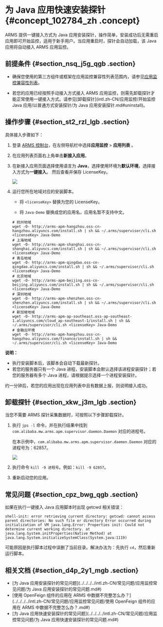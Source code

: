 # 为 Java 应用快速安装探针 {#concept_102784_zh .concept}

ARMS 提供一键接入方式为 Java 应用安装探针，操作简单，安装成功后无需重启应用即可开始监控，适用于新手用户。当应用重启时，探针会自动加载，该 Java 应用将自动接入 ARMS 应用监控。

## 前提条件 {#section_nsq_j5g_qgb .section}

-   确保您使用的第三方组件或框架在应用监控兼容性列表范围内，请参见[应用监控兼容性列表](intl.zh-CN/应用监控/应用监控兼容性列表.md#)。

-   若您的应用已经按照手动接入方式接入 ARMS 应用监控，则需先卸载探针才能正常使用一键接入方式。请参见[卸载探针](intl.zh-CN/应用监控/开始监控 Java 应用/以普通方式安装探针/为 Java 应用安装探针.md#uninstall)。

## 操作步骤 {#section_st2_rzl_lgb .section}

具体接入步骤如下：

1.  登录 [ARMS 控制台](https://arms-ap-southeast-1.console.aliyun.com/#/home)，在左侧导航栏中选择**应用监控** \> **应用列表** 。
2.  在应用列表页面右上角单击**新接入应用**。
3.  在新接入应用页面选择使用语言为 **Java**，选择使用环境为**默认环境**，选择接入方式为**一键接入**。 然后查看并保存 LicenseKey。

    ![](http://static-aliyun-doc.oss-cn-hangzhou.aliyuncs.com/assets/img/152233/155713049444367_zh-CN.png)

4.  运行您所在地域对应的安装脚本。

    -   将 `<licenseKey>` 替换为您的 LicenseKey。

    -   将 `Java-Demo` 替换成您的应用名，应用名暂不支持中文。

    ```
    # 杭州地域
    wget -O- http://arms-apm-hangzhou.oss-cn-hangzhou.aliyuncs.com/install.sh | sh && ~/.arms/supervisor/cli.sh <licenseKey> Java-Demo
    # 上海地域
    wget -O- http://arms-apm-shanghai.oss-cn-shanghai.aliyuncs.com/install.sh | sh && ~/.arms/supervisor/cli.sh <licenseKey> Java-Demo
    # 青岛地域
    wget -O- http://arms-apm-qingdao.oss-cn-qingdao.aliyuncs.com/install.sh | sh && ~/.arms/supervisor/cli.sh <licenseKey> Java-Demo
    # 北京地域
    wget -O- http://arms-apm-beijing.oss-cn-beijing.aliyuncs.com/install.sh | sh && ~/.arms/supervisor/cli.sh <licenseKey> Java-Demo
    # 深圳地域
    wget -O- http://arms-apm-shenzhen.oss-cn-shenzhen.aliyuncs.com/install.sh | sh && ~/.arms/supervisor/cli.sh <licenseKey> Java-Demo
    # 新加坡地域
    wget -O- http://arms-apm-ap-southeast.oss-ap-southeast-1.aliyuncs.com/cloud_ap-southeast-1/install.sh | sh && ~/.arms/supervisor/cli.sh <licenseKey> Java-Demo
    # 金融云环境
    wget -O- http://arms-apm-hangzhou.oss-cn-hangzhou.aliyuncs.com/finance/install.sh | sh && ~/.arms/supervisor/cli.sh <licenseKey> Java-Demo
    ```


**说明：** 

-   执行安装脚本后，该脚本会自动下载最新探针。
-   若您的服务器只有一个 Java 进程，安装脚本会默认选择该进程安装探针；若您的服务器有多个 Java 进程，请根据提示选择一个进程安装探针。

约一分钟后，若您的应用出现在应用列表中且有数据上报，则说明接入成功。

## 卸载探针 {#section_xkw_j3m_lgb .section}

当您不需要 ARMS 探针采集数据时，可按照以下步骤卸载探针。

1.  执行 `jps -l` 命令，并在执行结果中找到 `com.alibaba.mw.arms.apm.supervisor.daemon.Daemon` 对应的进程号。

    在本示例中，`com.alibaba.mw.arms.apm.supervisor.daemon.Daemon` 对应的进程号为：62857。

    ![](http://static-aliyun-doc.oss-cn-hangzhou.aliyuncs.com/assets/img/152233/155713049443111_zh-CN.png)

2.  执行命令 `kill -9 进程号`。例如：`kill -9 62857`。
3.  重新启动您的应用。

## 常见问题 {#section_cpz_bwg_qgb .section}

如果在执行一键接入 Java 应用脚本时出现 getcwd 相关错误：

```
shell-init: error retrieving current directory: getcwd: cannot access parent directories: No such file or directory Error occurred during initialization of VM java.lang.Error: Properties init: Could not determine current working directory. at java.lang.System.initProperties(Native Method) at java.lang.System.initializeSystemClass(System.java:1119)
```

可能原因是执行脚本过程中误删了当前目录。解决办法为：先执行 `cd`，然后重新运行脚本。

## 相关文档 {#section_d4p_2y1_mgb .section}

-   [为 Java 应用安装探针的常见问题](../../../../intl.zh-CN/常见问题/应用监控常见问题/为 Java 应用安装探针的常见问题.md#)
-   [使用 OpenFeign 组件的应用在 ARMS 中数据不完整怎么办？](../../../../intl.zh-CN/常见问题/应用监控常见问题/使用 OpenFeign 组件的应用在 ARMS 中数据不完整怎么办？.md#)
-   [为 Java 应用快速安装探针的常见问题](../../../../intl.zh-CN/常见问题/应用监控常见问题/为 Java 应用快速安装探针的常见问题.md#)

